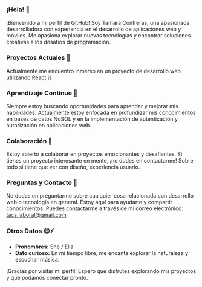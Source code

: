 ### ¡Hola! 👋

¡Bienvenido a mi perfil de GitHub! Soy Tamara Contreras, una apasionada desarrolladora con experiencia en el desarrollo de aplicaciones web y móviles.
Me apasiona explorar nuevas tecnologías y encontrar soluciones creativas a los desafíos de programación.

### Proyectos Actuales 🔭

Actualmente me encuentro inmerso en un proyecto de desarrollo web utilizando React.js

### Aprendizaje Continuo 🌱

Siempre estoy buscando oportunidades para aprender y mejorar mis habilidades. Actualmente estoy enfocada en profundizar mis conocimientos en bases de datos NoSQL y en la implementación de autenticación y autorización en aplicaciones web.

### Colaboración 👯

Estoy abierto a colaborar en proyectos emocionantes y desafiantes. Si tienes un proyecto interesante en mente, ¡no dudes en contactarme!
Sobre todo si tiene que ver con diseño, experiencia usuario.

### Preguntas y Contacto 💬

No dudes en preguntarme sobre cualquier cosa relacionada con desarrollo web o tecnología en general. Estoy aquí para ayudarte y compartir conocimientos. Puedes contactarme a través de mi correo electrónico: tacs.laboral@gmail.com

### Otros Datos 😄⚡

- **Pronombres:** She / Ella
- **Dato curioso:** En mi tiempo libre, me encanta explorar la naturaleza y escuchar música.

¡Gracias por visitar mi perfil! Espero que disfrutes explorando mis proyectos y que podamos conectar pronto.


